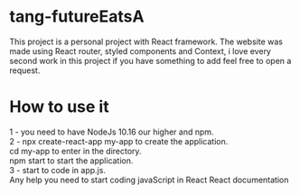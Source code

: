 # tang-futureEatsA
This project is a personal project with React framework. The website was made using React router, styled components and Context, i love every second work in this project if you have something to add feel free to open a request.

# How to use it
1 - you need to have NodeJs 10.16 our higher and npm.
<br/>
2 - npx create-react-app my-app to create the application.
<br/>
cd my-app to enter in the directory.
<br/>
npm start to start the application.
<br/>
3 - start to code in app.js.
<br/>
Any help you need to start coding javaScript in React React documentation
